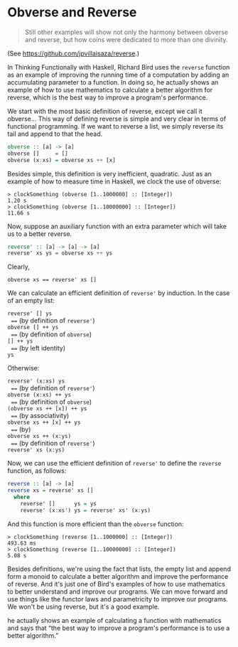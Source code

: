Obverse and Reverse
===================

> Still other examples will show not only the harmony between obverse
> and reverse, but how coins were dedicated to more than one divinity.

(See <https://github.com/jpvillaisaza/reverse>.)

In Thinking Functionally with Haskell, Richard Bird uses the `reverse`
function as an example of improving the running time of a computation
by adding an accumulating parameter to a function. In doing so, he
actually shows an example of how to use mathematics to calculate a
better algorithm for reverse, which is the best way to improve a
program's performance.

We start with the most basic definition of reverse, except we call it
obverse... This way of defining reverse is simple and very clear in
terms of functional programming. If we want to reverse a list, we
simply reverse its tail and append to that the head.

```haskell
obverse :: [a] -> [a]
obverse []     = []
obverse (x:xs) = obverse xs ++ [x]
```

Besides simple, this definition is very inefficient, quadratic. Just
as an example of how to measure time in Haskell, we clock the use of
obverse:

```
> clockSomething (obverse [1..1000000] :: [Integer])
1.20 s
> clockSomething (obverse [1..10000000] :: [Integer])
11.66 s
```

Now, suppose an auxiliary function with an extra parameter which will
take us to a better reverse.

```haskell
reverse' :: [a] -> [a] -> [a]
reverse' xs ys = obverse xs ++ ys
```

Clearly,

```
obverse xs == reverse' xs []
```

We can calculate an efficient definition of `reverse'` by induction.
In the case of an empty list:

`reverse' [] ys`  
&nbsp;&nbsp;`==` (by definition of `reverse'`)  
`obverse [] ++ ys`  
&nbsp;&nbsp;`==` (by definition of `obverse`)  
`[] ++ ys`  
&nbsp;&nbsp;`==` (by left identity)  
`ys`

Otherwise:

`reverse' (x:xs) ys`  
&nbsp;&nbsp;`==` (by definition of `reverse'`)  
`obverse (x:xs) ++ ys`  
&nbsp;&nbsp;`==` (by definition of `obverse`)  
`(obverse xs ++ [x]) ++ ys`  
&nbsp;&nbsp;`==` (by associativity)  
`obverse xs ++ [x] ++ ys`  
&nbsp;&nbsp;`==` (by)  
`obverse xs ++ (x:ys)`  
&nbsp;&nbsp;`==` (by definition of `reverse'`)  
`reverse' xs (x:ys)`

Now, we can use the efficient definition of `reverse'` to define the
`reverse` function, as follows:

```haskell
reverse :: [a] -> [a]
reverse xs = reverse' xs []
  where
    reverse' []      ys = ys
    reverse' (x:xs') ys = reverse' xs' (x:ys)
```

And this function is more efficient than the `obverse` function:

```
> clockSomething (reverse [1..1000000] :: [Integer])
493.63 ms
> clockSomething (reverse [1..10000000] :: [Integer])
5.08 s
```

Besides definitions, we're using the fact that lists, the empty list
and append form a monoid to calculate a better algorithm and improve
the performance of reverse. And it's just one of Bird's examples of
how to use mathematics to better understand and improve our programs.
We can move forward and use things like the functor laws and
parametricity to improve our programs. We won't be using reverse, but
it's a good example.

he actually shows an example of calculating a function with
mathematics and says that “the best way to improve a program's
performance is to use a better algorithm.”
